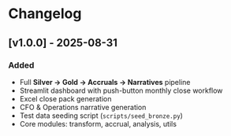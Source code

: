 # Changelog

## [v1.0.0] - 2025-08-31
### Added
- Full **Silver → Gold → Accruals → Narratives** pipeline
- Streamlit dashboard with push-button monthly close workflow
- Excel close pack generation
- CFO & Operations narrative generation
- Test data seeding script (`scripts/seed_bronze.py`)
- Core modules: transform, accrual, analysis, utils
